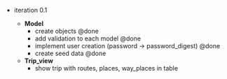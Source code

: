 * iteration 0.1



    * __Model__
        * create objects @done
        * add validation to each model @done
        * implement user creation (password -> password_digest) @done
        * create seed data @done
    * __Trip_view__
        * show trip with routes, places, way_places in table


        
